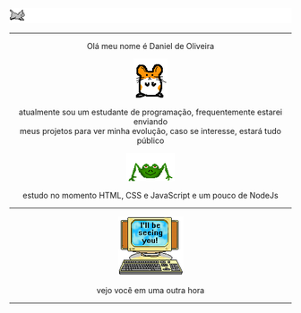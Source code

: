 <div align=center>
   
<img src='./assets/runcat.gif'>

<hr>
   <p>Olá meu nome é Daniel de Oliveira</p> 
<img src='./assets/hamster.gif'>
<br>
   <p>atualmente sou um estudante de programação, frequentemente estarei enviando<br>meus projetos para ver minha evolução, caso se interesse, estará tudo público</p> 
<img src='./assets/sapo.gif'>   
 
   <p>estudo no momento HTML, CSS e JavaScript e um pouco de NodeJs</p> 

<hr>   
   
<img src='./assets/pc.gif'>   
   
vejo você em uma outra hora
</div>

<hr>
